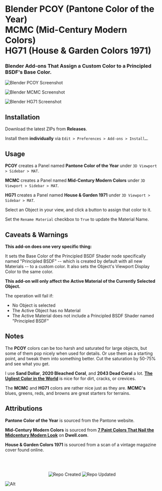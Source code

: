 <h1>Blender PCOY (Pantone Color of the Year)<br>
MCMC (Mid-Century Modern Colors)<br>
HG71 (House & Garden Colors 1971)</h1>

### Blender Add-ons That Assign a Custom Color to a Principled BSDF's Base Color.

![Blender PCOY Screenshot](https://github.com/don1138/blender-pcoy/blob/main/blender-pcoy.jpg)

![Blender MCMC Screenshot](https://github.com/don1138/blender-pcoy/blob/main/blender-mcmc.jpg)

![Blender HG71 Screenshot](https://github.com/don1138/blender-pcoy/blob/main/blender-hg71.jpg)

## Installation

Download the latest ZIPs from **Releases**.

Install them **individually** via ``Edit > Preferences > Add-ons > Install…``.

## Usage

**PCOY** creates a Panel named **Pantone Color of the Year** under ``3D Viewport > Sidebar > MAT``.

**MCMC** creates a Panel named **Mid-Century Modern Colors** under ``3D Viewport > Sidebar > MAT``.

**HG71** creates a Panel named **House & Garden 1971** under ``3D Viewport > Sidebar > MAT``.

Select an Object in your view, and click a button to assign that color to it.

Set the ``Rename Material`` checkbox to ``True`` to update the Material Name.

## Caveats & Warnings

**This add-on does one very specific thing:**

It sets the Base Color of the Principled BSDF Shader node specifically named "Principled BSDF" -- which is created by default with all new Materials -- to a custom color. It also sets the Object's Viewport Display Color to the same color.

**This add-on will only affect the Active Material of the Currently Selected Object.**

The operation will fail if:
- No Object is selected
- The Active Object has no Material
- The Active Material does not include a Principled BSDF Shader named "Principled BSDF"

## Notes

The **PCOY** colors can be too harsh and saturated for large objects, but some of them pop nicely when used for details. Or use them as a starting point, and tweak them into something better. Cut the saturation by 50-75% and see what you get.

I use **Sand Dollar**, **2020 Bleached Coral**, and **2043 Dead Coral** a lot. [**The Ugliest Color in the World**](https://www.huffpost.com/entry/ugliest-color-pantone_n_57570df6e4b0ca5c7b504538) is nice for for dirt, cracks, or crevices.

The **MCMC** and **HG71** colors are rather nice just as they are. **MCMC's** blues, greens, reds, and browns are great starters for terrains.

## Attributions

**Pantone Color of the Year** is sourced from the Pantone website.

**Mid-Century Modern Colors** is sourced from [**7 Paint Colors That Nail the Midcentury Modern Look**](https://www.dwell.com/article/best-midcentury-modern-paint-colors-111e82a1) on **Dwell.com**.

**House & Garden Colors 1971** is sourced from a scan of a vintage magazine cover found online.

<br><br>

<p align="center">
  <img align="center" src="https://badges.pufler.dev/created/don1138/blender-pcoy?style=for-the-badge&colorA=222&colorB=48684b" alt="Repo Created">
  <img align="center" src="https://badges.pufler.dev/updated/don1138/blender-pcoy?style=for-the-badge&colorA=222&colorB=48684b" alt="Repo Updated">
</p>

![Alt](https://repobeats.axiom.co/api/embed/8994807a0f77b114d51c66e558162c3b2295afeb.svg "Repobeats analytics image")
